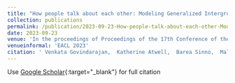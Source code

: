 ```yaml
---
title: "How people talk about each other: Modeling Generalized Intergroup Bias and Emotion"
collection: publications
permalink: /publication/2023-09-23-How-people-talk-about-each-other-Modeling-Generalized-Intergroup-Bias-and-Emotion
date: 2023-09-23
venue: 'In the proceedings of Proceedings of the 17th Conference of the European Chapter of the Association for Computational Linguistics'
venueinformal: 'EACL 2023'
citation: ' Venkata Govindarajan,  Katherine Atwell,  Barea Sinno,  Malihe Alikhani,  David Beaver,  Junyi Li, &quot;How people talk about each other: Modeling Generalized Intergroup Bias and Emotion.&quot; In the proceedings of Proceedings of the 17th Conference of the European Chapter of the Association for Computational Linguistics, 2023.'
---
```

Use [Google Scholar](https://scholar.google.com/scholar?q=How+people+talk+about+each+other:+Modeling+Generalized+Intergroup+Bias+and+Emotion){:target="_blank"} for full citation